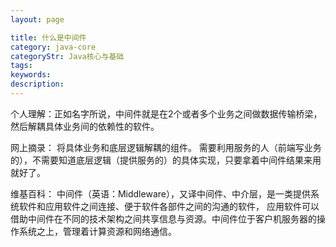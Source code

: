 ```yaml
---
layout: page

title: 什么是中间件
category: java-core
categoryStr: Java核心与基础
tags: 
keywords:
description:
---
```


个人理解：正如名字所说，中间件就是在2个或者多个业务之间做数据传输桥梁，然后解耦具体业务间的依赖性的软件。

网上摘录：
将具体业务和底层逻辑解耦的组件。
需要利用服务的人（前端写业务的），不需要知道底层逻辑（提供服务的）的具体实现，只要拿着中间件结果来用就好了。

维基百科：
中间件（英语：Middleware），又译中间件、中介层，是一类提供系统软件和应用软件之间连接、便于软件各部件之间的沟通的软件，
应用软件可以借助中间件在不同的技术架构之间共享信息与资源。中间件位于客户机服务器的操作系统之上，管理着计算资源和网络通信。
